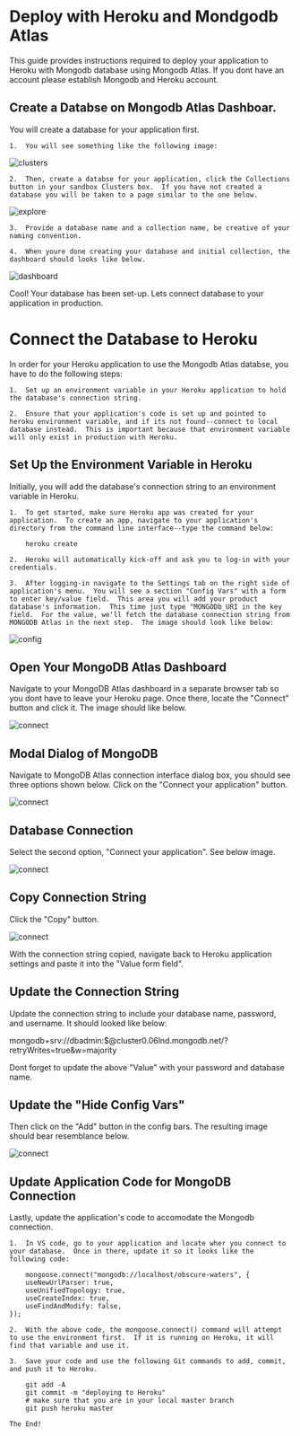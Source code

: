 # Deploy with Heroku and Mondgodb Atlas

This guide provides instructions required to deploy your application to Heroku with Mongodb database using Mongodb Atlas. If you dont have an account please establish Mongodb and Heroku account.

## Create a Databse on Mongodb Atlas Dashboar.

You will create a database for your application first.

    1.  You will see something like the following image:

![clusters](./week-17-nosql/Mongodb-Heroku-Set-Up/assets/clusters.png)

    2.  Then, create a databse for your application, click the Collections button in your sandbox Clusters box.  If you have not created a database you will be taken to a page similar to the one below.

![explore](./week-17-nosql/Mongodb-Heroku-Set-Up/assets/clusters.png)

    3.  Provide a database name and a collection name, be creative of your naming convention.

    4.  When youre done creating your database and initial collection, the dashboard should looks like below.

![dashboard](./week-17-nosql/Mongodb-Heroku-Set-Up/assets/dashboard.png)

Cool! Your database has been set-up. Lets connect database to your application in production.

# Connect the Database to Heroku

In order for your Heroku application to use the Mongodb Atlas databse, you have to do the following steps:

    1.  Set up an environment variable in your Heroku application to hold the database's connection string.

    2.  Ensure that your application's code is set up and pointed to heroku environment variable, and if its not found--connect to local database instead.  This is important because that environment variable will only exist in production with Heroku.

## Set Up the Environment Variable in Heroku

Initially, you will add the database's connection string to an environment variable in Heroku.

    1.  To get started, make sure Heroku app was created for your application.  To create an app, navigate to your application's directory from the command line interface--type the command below:

        heroku create

    2.  Heroku will automatically kick-off and ask you to log-in with your credentials.

    3.  After logging-in navigate to the Settings tab on the right side of application's menu.  You will see a section "Config Vars" with a form to enter key/value field.  This area you will add your product database's information.  This time just type "MONGODb_URI in the key field.  For the value, we'll fetch the database connection string from MONGODB Atlas in the next step.  The image should look like below:

![config](./week-17-nosql/Mongodb-Heroku-Set-Up/assets/config.png)

## Open Your MongoDB Atlas Dashboard

Navigate to your MongoDB Atlas dashboard in a separate browser tab so you dont have to leave your Heroku page. Once there, locate the "Connect" button and click it. The image should like below.

![connect](./week-17-nosql/Mongodb-Heroku-Set-Up/assets/connect.png)

## Modal Dialog of MongoDB

Navigate to MongoDB Atlas connection interface dialog box, you should see three options shown below. Click on the "Connect your application" button.

![connect](./week-17-nosql/Mongodb-Heroku-Set-Up/assets/connect.png)

## Database Connection

Select the second option, "Connect your application". See below image.

![connect](./week-17-nosql/Mongodb-Heroku-Set-Up/assets/dialog.png)

## Copy Connection String

Click the "Copy" button.

![connect](./week-17-nosql/Mongodb-Heroku-Set-Up/assets/datacon.png)

With the connection string copied, navigate back to Heroku application settings and paste it into the "Value form field".

## Update the Connection String

Update the connection string to include your database name, password, and username. It should looked like below:

mongodb+srv://dbadmin:<password>$@cluster0.06lnd.mongodb.net/<dbname>?retryWrites=true&w=majority

Dont forget to update the above "Value" with your password and database name.

## Update the "Hide Config Vars"

Then click on the "Add" button in the config bars. The resulting image should bear resemblance below.

![connect](./week-17-nosql/Mongodb-Heroku-Set-Up/assets/add.png)

## Update Application Code for MongoDB Connection

Lastly, update the application's code to accomodate the Mongodb connection.

    1.  In VS code, go to your application and locate wher you connect to your database.  Once in there, update it so it looks like the following code:

        mongoose.connect("mongodb://localhost/obscure-waters", {
        useNewUrlParser: true,
        useUnifiedTopology: true,
        useCreateIndex: true,
        useFindAndModify: false,
    });

    2.  With the above code, the mongoose.connect() command will attempt to use the environment first.  If it is running on Heroku, it will find that variable and use it.

    3.  Save your code and use the following Git commands to add, commit, and push it to Heroku.

        git add -A
        git commit -m "deploying to Heroku"
        # make sure that you are in your local master branch
        git push heroku master

    The End!
